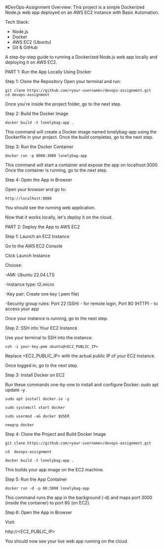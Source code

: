 #DevOps-Assignment
Overview:
This project is a simple Dockerized Node.js web app deployed on an AWS EC2 instance with Basic Automation.

Tech Stack:
- Node.js
- Docker
- AWS EC2 (Ubuntu)
- Git & GitHub

A step-by-step guide to running a Dockerized Node.js web app locally and deploying it on AWS EC2.

PART 1: Run the App Locally Using Docker

Step 1: Clone the Repository
Open your terminal and run:

    git clone https://github.com/<your-username>/devops-assignment.git
    cd devops-assignment
Once you're inside the project folder, go to the next step.

Step 2: Build the Docker Image

    docker build -t lonelybag-app .
This command will create a Docker image named lonelybag-app using the Dockerfile in your project.
Once the build completes, go to the next step.

Step 3: Run the Docker Container

    docker run -p 8080:3000 lonelybag-app
This command will start a container and expose the app on localhost:3000.
Once the container is running, go to the next step.

Step 4: Open the App in Browser

Open your browser and go to:
    
    http://localhost:8080

You should see the running web application. 

Now that it works locally, let's deploy it on the cloud.

PART 2: Deploy the App to AWS EC2

Step 1: Launch an EC2 Instance

Go to the AWS EC2 Console

Click Launch Instance

Choose:

-AMI: Ubuntu 22.04 LTS

-Instance type: t2.micro

-Key pair: Create one key (.pem file)

-Security group rules: Port 22 (SSH) - for remote login, Port 80 (HTTP) - to access your app

Once your instance is running, go to the next step.

Step 2: SSH into Your EC2 Instance

Use your terminal to SSH into the instance:

    ssh -i your-key.pem ubuntu@<EC2_PUBLIC_IP>

Replace <EC2_PUBLIC_IP> with the actual public IP of your EC2 instance.

Once logged in, go to the next step.



Step 3: Install Docker on EC2

Run these commands one-by-one to install and configure Docker:
    sudo apt update -y

    sudo apt install docker.io -y
    
    sudo systemctl start docker
    
    sudo usermod -aG docker $USER

    newgrp docker

Step 4: Clone the Project and Build Docker Image


    git clone https://github.com/<your-username>/devops-assignment.git
    
    cd  devops-assignment
    
    docker build -t lonelybag-app .

This builds your app image on the EC2 machine.


Step 5: Run the App Container

    docker run -d -p 80:3000 lonelybag-app

This command runs the app in the background (-d) and maps port 3000 (inside the container) to port 80 (on EC2).



Step 6: Open the App in Browser

Visit:

http://<EC2_PUBLIC_IP>

You should now see your live web app running on the cloud.


